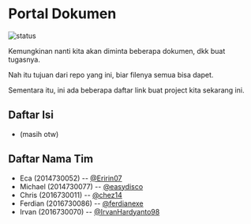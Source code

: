 # Portal Dokumen
![status](https://img.shields.io/badge/status-masih%20diskusi-brightgreen.svg)


Kemungkinan nanti kita akan diminta beberapa dokumen, dkk buat tugasnya.

Nah itu tujuan dari repo yang ini, biar filenya semua bisa dapet.

Sementara itu, ini ada beberapa daftar link buat project kita sekarang ini.

## Daftar Isi
- (masih otw)

## Daftar Nama Tim
- Eca (2014730052) -- [@Eririn07](https://github.com/Eririn07)
- Michael (2014730077) -- [@easydisco](https://github.com/easydisco)
- Chris (2016730011) -- [@chez14](https://github.com/chez14)
- Ferdian (2016730086) -- [@ferdianexe](https://github.com/ferdianexe)
- Irvan (2016730070) -- [@IrvanHardyanto98](https://github.com/IrvanHardyanto98)